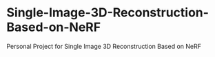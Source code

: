 # Single-Image-3D-Reconstruction-Based-on-NeRF
Personal Project for Single Image 3D Reconstruction Based on NeRF

